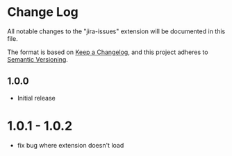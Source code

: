 # Change Log
All notable changes to the "jira-issues" extension will be documented in this file.

The format is based on [Keep a Changelog](https://keepachangelog.com/en/1.0.0/),
and this project adheres to [Semantic Versioning](https://semver.org/spec/v2.0.0.html).

## 1.0.0
- Initial release

# 1.0.1 - 1.0.2
- fix bug where extension doesn't load